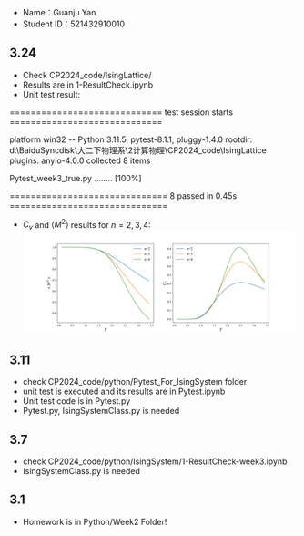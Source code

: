 - Name：Guanju Yan 
- Student ID：521432910010

## 3.24
- Check CP2024_code/IsingLattice/
- Results are in 1-ResultCheck.ipynb
- Unit test result:

============================= test session starts =============================

platform win32 -- Python 3.11.5, pytest-8.1.1, pluggy-1.4.0
rootdir: d:\BaiduSyncdisk\大二下物理系\2计算物理\CP2024_code\IsingLattice
plugins: anyio-4.0.0
collected 8 items

Pytest_week3_true.py ........                                            [100%]

============================== 8 passed in 0.45s ==============================

- $C_v$ and $\langle M^2\rangle$ results for $n=2,3,4$:
![alt text](./picture/data/Cv_M2.png)

## 3.11
- check CP2024_code/python/Pytest_For_IsingSystem folder
- unit test is executed and its results are in Pytest.ipynb
- Unit test code is in Pytest.py
- Pytest.py, IsingSystemClass.py is needed

## 3.7
- check CP2024_code/python/IsingSystem/1-ResultCheck-week3.ipynb
- IsingSystemClass.py is needed

## 3.1
- Homework is in Python/Week2 Folder!

